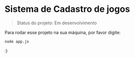 <h1>Sistema de Cadastro de jogos</h1>

> Status do projeto: Em desenvolvimento

Para rodar esse projeto na sua máquina, por favor digite:

```
node app.js
```

:)